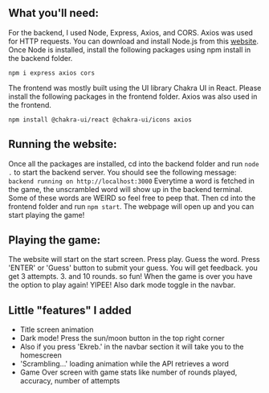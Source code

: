 ## What you'll need:

For the backend, I used Node, Express, Axios, and CORS. Axios was used for HTTP requests. You can download and install Node.js from this [website](https://nodejs.org/en/download). Once Node is installed, install the following packages using npm install in the backend folder.

```
npm i express axios cors
```

The frontend was mostly built using the UI library Chakra UI in React. Please install the following packages in the frontend folder. Axios was also used in the frontend.

```
npm install @chakra-ui/react @chakra-ui/icons axios
```

## Running the website:

Once all the packages are installed, cd into the backend folder and run `node .` to start the backend server. You should see the following message: `backend running on http://localhost:3000` Everytime a word is fetched in the game, the unscrambled word will show up in the backend terminal. Some of these words are WEIRD so feel free to peep that. Then cd into the frontend folder and run `npm start`. The webpage will open up and you can start playing the game!

## Playing the game:

The website will start on the start screen. Press play. Guess the word. Press 'ENTER' or 'Guess' button to submit your guess. You will get feedback. you get 3 attempts. 3. and 10 rounds. so fun! When the game is over you have the option to play again! YIPEE! Also dark mode toggle in the navbar.

## Little "features" I added

- Title screen animation
- Dark mode! Press the sun/moon button in the top right corner
- Also if you press 'Ekreb.' in the navbar section it will take you to the homescreen
- 'Scrambling...' loading animation while the API retrieves a word
- Game Over screen with game stats like number of rounds played, accuracy, number of attempts

